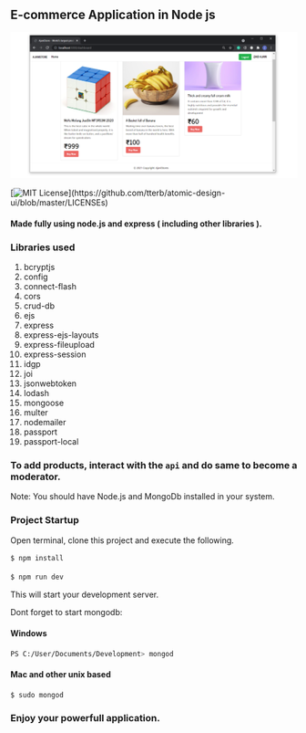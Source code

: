 ## E-commerce Application in Node js

![demo](demo.PNG)

[![MIT License](https://img.shields.io/apm/l/atomic-design-ui.svg?)](https://github.com/tterb/atomic-design-ui/blob/master/LICENSEs)

#### Made fully using node.js and express ( including other libraries ).

### Libraries used

1. bcryptjs
2. config
3. connect-flash
4. cors
5. crud-db
6. ejs
7. express
8. express-ejs-layouts
9. express-fileupload
10. express-session
11. idgp
12. joi
13. jsonwebtoken
14. lodash
15. mongoose
16. multer
17. nodemailer
18. passport
19. passport-local

### To add products, interact with the `api` and do same to become a moderator. 

Note: You should have Node.js and MongoDb installed in your system.

### Project Startup

Open terminal, clone this project and execute the following.

```sh
$ npm install

$ npm run dev
```

This will start your development server.

Dont forget to start mongodb:

#### Windows

```sh
PS C:/User/Documents/Development> mongod
```
#### Mac and other unix based

```sh
$ sudo mongod
```

### Enjoy your powerfull application.
